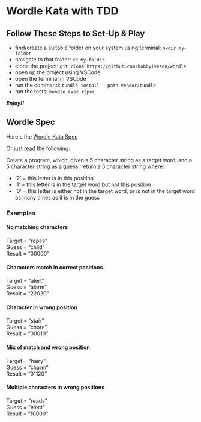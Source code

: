 # Wordle Kata with TDD

## Follow These Steps to Set-Up & Play

* find/create a suitable folder on your system using terminal: `mkdir my-folder`
* navigate to that folder: `cd my-folder` 
* clone the project: `git clone https://github.com/bobbyiveson/wordle` 
* open up the project using VSCode
* open the terminal in VSCode
* run the command: `bundle install --path vendor/bundle` 
* run the tests: `bundle exec rspec`

***Enjoy!!***

## Wordle Spec
 
Here's the [Wordle Kata Spec](https://learn.madetech.com/katas/wordle/)

Or just read the following:

Create a program, which, given a 5 character string as a target word, and a 5 character string as a guess, return a 5 character string where:

- ‘2’ = this letter is in this position
- ‘1’ = this letter is in the target word but not this position
- ‘0’ = this letter is either not in the target word, or is not in the target word as many times as it is in the guess
 
### Examples
 
#### No matching characters

Target = “ropes”  
Guess  = “child”  
Result = “00000”
 
#### Characters match in correct positions

Target = “alert”  
Guess  = “alarm”  
Result = “22020”
 
#### Character in wrong position

Target = “stair”  
Guess  = “chore”  
Result = “00010”  
 
#### Mix of match and wrong position

Target = “hairy”  
Guess  = “charm”  
Result = “01120”  
 
#### Multiple characters in wrong positions

Target = “reads”  
Guess  = “elect”  
Result = “10000”  